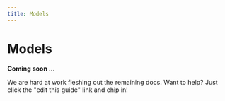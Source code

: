 ```yaml
---
title: Models
---
```



# Models

**Coming soon ...**

We are hard at work fleshing out the remaining docs. Want to help? Just click
the "edit this guide" link and chip in!
